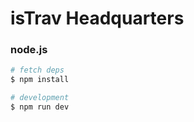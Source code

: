isTrav Headquarters
========

### node.js
```bash
# fetch deps
$ npm install

# development
$ npm run dev
```
